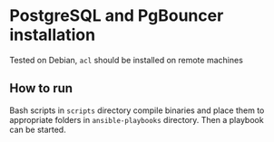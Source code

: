 # PostgreSQL and PgBouncer installation

Tested on Debian, `acl` should be installed on remote machines

## How to run

Bash scripts in `scripts` directory compile binaries and place them to<br>
appropriate folders in `ansible-playbooks` directory. Then a playbook<br>
can be started.
